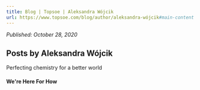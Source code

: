 ```yaml
---
title: Blog | Topsoe | Aleksandra Wójcik
url: https://www.topsoe.com/blog/author/aleksandra-wójcik#main-content
---
```


*Published: October 28, 2020*

## Posts by Aleksandra Wójcik

Perfecting chemistry for a better world

#### We're Here For How